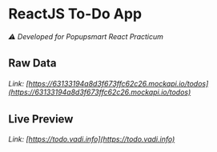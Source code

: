 # ReactJS To-Do App
###### :warning: Developed for Popupsmart React Practicum

## Raw Data
###### Link: [https://63133194a8d3f673ffc62c26.mockapi.io/todos](https://63133194a8d3f673ffc62c26.mockapi.io/todos)

## Live Preview
###### Link: [https://todo.vadi.info](https://todo.vadi.info)
